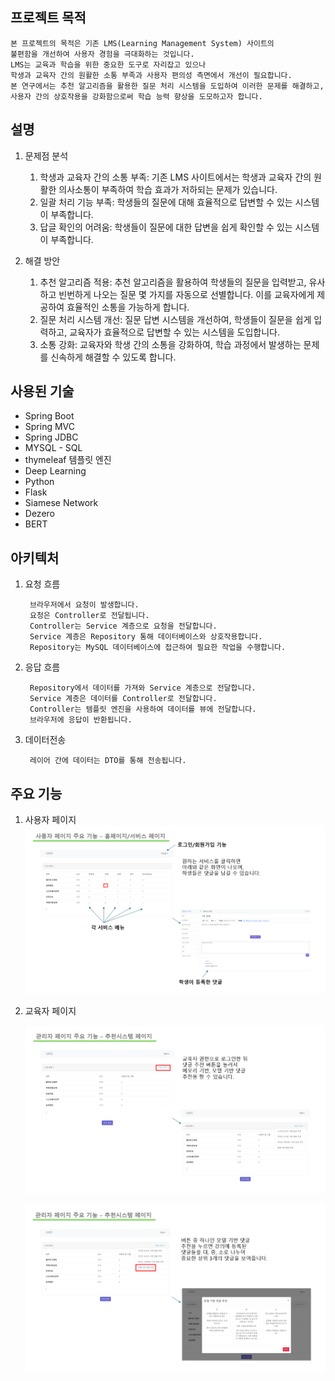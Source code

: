 ## 프로젝트 목적

    본 프로젝트의 목적은 기존 LMS(Learning Management System) 사이트의
    불편함을 개선하여 사용자 경험을 극대화하는 것입니다. 
    LMS는 교육과 학습을 위한 중요한 도구로 자리잡고 있으나
    학생과 교육자 간의 원활한 소통 부족과 사용자 편의성 측면에서 개선이 필요합니다. 
    본 연구에서는 추천 알고리즘을 활용한 질문 처리 시스템을 도입하여 이러한 문제를 해결하고,
    사용자 간의 상호작용을 강화함으로써 학습 능력 향상을 도모하고자 합니다.

## 설명

1. 문제점 분석
   1. 학생과 교육자 간의 소통 부족: 기존 LMS 사이트에서는 학생과 교육자 간의 원활한 의사소통이 부족하여 학습 효과가 저하되는 문제가 있습니다.
   2. 일괄 처리 기능 부족: 학생들의 질문에 대해 효율적으로 답변할 수 있는 시스템이 부족합니다.
   3. 답글 확인의 어려움: 학생들이 질문에 대한 답변을 쉽게 확인할 수 있는 시스템이 부족합니다.


2. 해결 방안
   1. 추천 알고리즘 적용: 추천 알고리즘을 활용하여 학생들의 질문을 입력받고, 유사하고 빈번하게 나오는 질문 몇 가지를 자동으로 선별합니다. 이를 교육자에게 제공하여 효율적인 소통을 가능하게 합니다. 
   2. 질문 처리 시스템 개선: 질문 답변 시스템을 개선하여, 학생들이 질문을 쉽게 입력하고, 교육자가 효율적으로 답변할 수 있는 시스템을 도입합니다. 
   3. 소통 강화: 교육자와 학생 간의 소통을 강화하여, 학습 과정에서 발생하는 문제를 신속하게 해결할 수 있도록 합니다.


## 사용된 기술

- Spring Boot
- Spring MVC
- Spring JDBC
- MYSQL - SQL
- thymeleaf 템플릿 엔진
- Deep Learning
- Python
- Flask
- Siamese Network
- Dezero
- BERT


## 아키텍처

1. 요청 흐름

        브라우저에서 요청이 발생합니다.
        요청은 Controller로 전달됩니다.
        Controller는 Service 계층으로 요청을 전달합니다.
        Service 계층은 Repository 통해 데이터베이스와 상호작용합니다.
        Repository는 MySQL 데이터베이스에 접근하여 필요한 작업을 수행합니다.


2. 응답 흐름

        Repository에서 데이터를 가져와 Service 계층으로 전달합니다.
        Service 계층은 데이터를 Controller로 전달합니다.
        Controller는 템플릿 엔진을 사용하여 데이터를 뷰에 전달합니다.
        브라우저에 응답이 반환됩니다.


3. 데이터전송

        레이어 간에 데이터는 DTO를 통해 전송됩니다.

## 주요 기능


1. 사용자 페이지
   ![img_1.png](img_1.png)


2. 교육자 페이지

   ![img_4.png](img_4.png)

   ![img_5.png](img_5.png)
